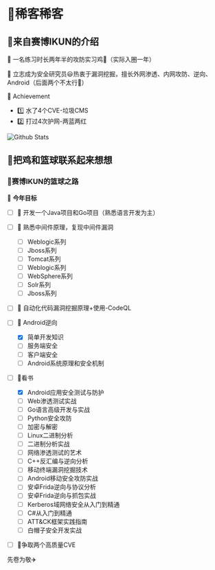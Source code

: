 #  👋稀客稀客



## 🦃来自赛博IKUN的介绍



🔭 一名练习时长两年半的攻防实习鸡🐓（实际入圈一年）

🌱 立志成为安全研究员😃热衷于漏洞挖掘，擅长外网渗透、内网攻防、逆向、Android（后面两个不太行🥸）

👣 Achievement

- 1️⃣ 水了4个CVE-垃圾CMS
- 2️⃣ 打过4次护网-两蓝两红

![Github Stats](https://github-readme-stats.vercel.app/api?username=CyberIKUN&show_icons=true&theme=vue&count_private=false)

## 🏀把鸡和篮球联系起来想想



### 🐤赛博IKUN的篮球之路



🚩 **今年目标**

- [ ] 🎢 开发一个Java项目和Go项目（熟悉语言开发为主）
- [ ] 🎈 熟悉中间件原理，复现中间件漏洞
  - [ ] Weblogic系列
  - [ ] Jboss系列
  - [ ] Tomcat系列
  - [ ] Weblogic系列
  - [ ] WebSphere系列
  - [ ] Solr系列
  - [ ] Jboss系列
- [ ] 💎 自动化代码漏洞挖掘原理+使用-CodeQL
- [ ] 🎄 Android逆向
  - [x] 简单开发知识
  - [ ] 服务端安全
  - [ ] 客户端安全
  - [ ] Android系统原理和安全机制

- [ ] 📖看书
  - [x] Android应用安全测试与防护
  - [ ] Web渗透测试实战
  - [ ] Go语言高级开发与实战
  - [ ] Python安全攻防
  - [ ] 加密与解密
  - [ ] Linux二进制分析
  - [ ] 二进制分析实战
  - [ ] 网络渗透测试的艺术 
  - [ ] C++反汇编与逆向分析
  - [ ] 移动终端漏洞挖掘技术
  - [ ] Android移动安全攻防实战
  - [ ] 安卓Frida逆向与协议分析
  - [ ] 安卓Frida逆向与抓包实战
  - [ ] Kerberos域网络安全从入门到精通
  - [ ] C#从入门到精通
  - [ ] ATT&CK框架实践指南
  - [ ] 白帽子安全开发实战

- [ ] 💪争取两个高质量CVE



先卷为敬✈️
